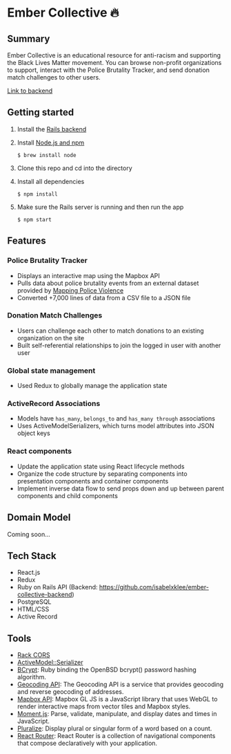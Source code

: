 Ember Collective 🔥
========================

## Summary
Ember Collective is an educational resource for anti-racism and supporting the Black Lives Matter movement. You can browse non-profit organizations to support, interact with the Police Brutality Tracker, and send donation match challenges to other users.

[Link to backend](https://github.com/isabelxklee/ember-collective-backend)

## Getting started
1. Install the [Rails backend](https://github.com/isabelxklee/ember-collective-backend)
2. Install [Node.js and npm](https://www.npmjs.com/get-npm)

    ```$ brew install node```
    
3. Clone this repo and cd into the directory
4. Install all dependencies

    ```$ npm install```

5. Make sure the Rails server is running and then run the app

    ```$ npm start```

## Features

### Police Brutality Tracker
* Displays an interactive map using the Mapbox API
* Pulls data about police brutality events from an external dataset provided by [Mapping Police Violence](https://mappingpoliceviolence.org)
* Converted +7,000 lines of data from a CSV file to a JSON file

### Donation Match Challenges
* Users can challenge each other to match donations to an existing organization on the site
* Built self-referential relationships to join the logged in user with another user

### Global state management
* Used Redux to globally manage the application state

<!--- ### Asynchronous fetches 
* Pulls data from the Rails backend using asynchronous fetches
--->

### ActiveRecord Associations
* Models have `has_many`, `belongs_to` and `has_many through` associations
* Uses ActiveModelSerializers, which turns model attributes into JSON object keys

### React components
* Update the application state using React lifecycle methods
* Organize the code structure by separating components into presentation components and container components
* Implement inverse data flow to send props down and up between parent components and child components

## Domain Model
Coming soon...

## Tech Stack
* React.js
* Redux
* Ruby on Rails API (Backend: https://github.com/isabelxklee/ember-collective-backend)
* PostgreSQL
* HTML/CSS
* Active Record

## Tools
* [Rack CORS](https://github.com/cyu/rack-cors)
* [ActiveModel::Serializer](https://github.com/rails-api/active_model_serializers)
* [BCrypt](https://github.com/codahale/bcrypt-ruby): Ruby binding the OpenBSD bcrypt() password hashing algorithm.
* [Geocoding API](https://developers.google.com/maps/documentation/geocoding/start): The Geocoding API is a service that provides geocoding and reverse geocoding of addresses.
* [Mapbox API](https://docs.mapbox.com/mapbox-gl-js/api/): Mapbox GL JS is a JavaScript library that uses WebGL to render interactive maps from vector tiles and Mapbox styles.
* [Moment.js](https://momentjs.com): Parse, validate, manipulate, and display dates and times in JavaScript.
* [Pluralize](https://www.npmjs.com/package/react-pluralize): Display plural or singular form of a word based on a count.
* [React Router](https://reacttraining.com/react-router/web/guides/quick-start): React Router is a collection of navigational components that compose declaratively with your application.
